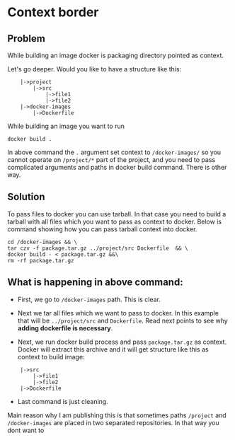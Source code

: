 # Context border

## Problem
While building an image docker is packaging directory pointed as context. 

Let's go deeper. Would you like to have a structure like this:

```
    |->project
        |->src
            |->file1
            |->file2
    |->docker-images
        |->Dockerfile
```

While building an image you want to run 

```
docker build . 
```

In above command the `.` argument set context to `/docker-images/` so 
you cannot operate on `/project/*` part of the project, and you need 
to pass complicated arguments and paths in docker build command. There is 
other way.

## Solution

To pass files to docker you can use tarball. In that case you need to build 
a tarball with all files which you want to pass as context to docker. Below 
is command showing how you can pass tarball context into docker.

```
cd /docker-images && \
tar czv -f package.tar.gz ../project/src Dockerfile  && \
docker build - < package.tar.gz &&\
rm -rf package.tar.gz
``` 

## What is happening in above command:

* First, we go to `/docker-images` path. This is clear.


* Next we tar all files which we want to pass to docker. 
In this example that will be `../project/src` and `Dockerfile`. 
Read next points to see why **adding dockerfile is necessary**.

* Next, we run docker build process and pass `package.tar.gz` as context.
 Docker will extract this archive and it 
will get structure like 
this as context to build image:
```
    |->src
        |->file1
        |->file2
    |->Dockerfile
```


* Last command is just cleaning.


Main reason why I am publishing this is that sometimes paths `/project` and `/docker-images` are placed in two 
separated repositories. In that way you dont want to 